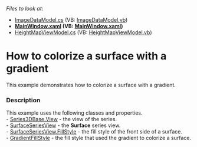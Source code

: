 <!-- default file list -->
*Files to look at*:

* [ImageDataModel.cs](./CS/GradientHeightMap/Model/ImageDataModel.cs) (VB: [ImageDataModel.vb](./VB/GradientHeightMap/Model/ImageDataModel.vb))
* **[MainWindow.xaml](./CS/GradientHeightMap/View/MainWindow.xaml) (VB: [MainWindow.xaml](./VB/GradientHeightMap/View/MainWindow.xaml))**
* [HeightMapViewModel.cs](./CS/GradientHeightMap/ViewModel/HeightMapViewModel.cs) (VB: [HeightMapViewModel.vb](./VB/GradientHeightMap/ViewModel/HeightMapViewModel.vb))
<!-- default file list end -->
# How to colorize a surface with a gradient


This example demonstrates how to colorize a surface with a gradient.


<h3>Description</h3>

<p>This example uses the following classes and properties.<br>-&nbsp;<a href="https://documentation.devexpress.com/#WPF/DevExpressXpfChartsSeries3DBase_Viewtopic">Series3DBase.View</a>&nbsp;- the view of the series.<br>-&nbsp;<a href="https://documentation.devexpress.com/#WPF/clsDevExpressXpfChartsSurfaceSeriesViewtopic">SurfaceSeriesView</a>&nbsp;- the&nbsp;<strong>Surface</strong>&nbsp;series view.<br>-&nbsp;<a href="https://documentation.devexpress.com/#WPF/DevExpressXpfChartsSurfaceSeriesView_FillStyletopic">SurfaceSeriesView.FillStyle</a>&nbsp;- the&nbsp;fill style of the front side of a surface.<br>-&nbsp;<a href="https://documentation.devexpress.com/#WPF/clsDevExpressXpfChartsGradientFillStyletopic">GradientFillStyle</a>&nbsp;- the&nbsp;fill style that used the gradient to colorize a surface.</p>

<br/>


